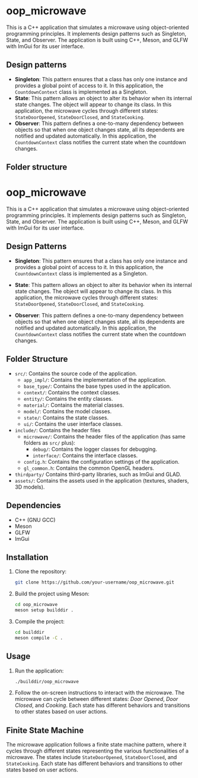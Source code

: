 # oop_microwave

This is a C++ application that simulates a microwave using object-oriented programming principles. It implements design patterns such as Singleton, State, and Observer. The application is built using C++, Meson, and GLFW with ImGui for its user interface.

## Design patterns
- **Singleton**: This pattern ensures that a class has only one instance and provides a global point of access to it. In this application, the `CountdownContext` class is implemented as a Singleton.
- **State**: This pattern allows an object to alter its behavior when its internal state changes. The object will appear to change its class. In this application, the microwave cycles through different states: `StateDoorOpened`, `StateDoorClosed`, and `StateCooking`.
- **Observer**: This pattern defines a one-to-many dependency between objects so that when one object changes state, all its dependents are notified and updated automatically. In this application, the `CountdownContext` class notifies the current state when the countdown changes.

## Folder structure

# oop_microwave

This is a C++ application that simulates a microwave using object-oriented programming principles. It implements design patterns such as Singleton, State, and Observer. The application is built using C++, Meson, and GLFW with ImGui for its user interface.

## Design Patterns

- **Singleton**: This pattern ensures that a class has only one instance and provides a global point of access to it. In this application, the `CountdownContext` class is implemented as a Singleton.

- **State**: This pattern allows an object to alter its behavior when its internal state changes. The object will appear to change its class. In this application, the microwave cycles through different states: `StateDoorOpened`, `StateDoorClosed`, and `StateCooking`.

- **Observer**: This pattern defines a one-to-many dependency between objects so that when one object changes state, all its dependents are notified and updated automatically. In this application, the `CountdownContext` class notifies the current state when the countdown changes.

## Folder Structure

- `src/`: Contains the source code of the application.
  - `app_impl/`: Contains the implementation of the application.
  - `base_type/`: Contains the base types used in the application.
  - `context/`: Contains the context classes.
  - `entity/`: Contains the entity classes.
  - `material/`: Contains the material classes.
  - `model/`: Contains the model classes.
  - `state/`: Contains the state classes.
  - `ui/`: Contains the user interface classes.
- `include/`: Contains the header files
  - `microwave/`: Contains the header files of the application (has same folders as `src/` plus):
    - `debug/`: Contains the logger classes for debugging.
    - `interface/`: Contains the interface classes.
  - `config.h`: Contains the configuration settings of the application.
  - `gl_common.h`: Contains the common OpenGL headers.
- `thirdparty/` Contains third-party libraries, such as ImGui and GLAD.
- `assets/`: Contains the assets used in the application (textures, shaders, 3D models).

## Dependencies

- C++ (GNU GCC)
- Meson
- GLFW
- ImGui

## Installation

1. Clone the repository:

    ```bash
    git clone https://github.com/your-username/oop_microwave.git
    ```

2. Build the project using Meson:

    ```bash
    cd oop_microwave
    meson setup builddir .
    ```

3. Compile the project:

    ```bash
    cd builddir
    meson compile -C .
    ```

## Usage

1. Run the application:

    ```bash
    ./builddir/oop_microwave
    ```

2. Follow the on-screen instructions to interact with the microwave. The microwave can cycle between different states: _Door Opened_, _Door Closed_, and _Cooking_. Each state has different behaviors and transitions to other states based on user actions.

## Finite State Machine

The microwave application follows a finite state machine pattern, where it cycles through different states representing the various functionalities of a microwave. The states include `StateDoorOpened`, `StateDoorClosed`, and `StateCooking`. Each state has different behaviors and transitions to other states based on user actions.
